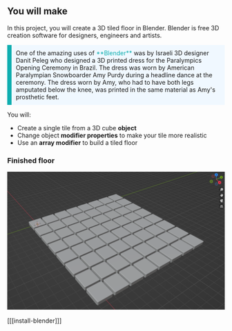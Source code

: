 ## You will make

In this project, you will create a 3D tiled floor in Blender. Blender is free 3D creation software for designers, engineers and artists. 

<p style="border-left: solid; border-width:10px; border-color: #0faeb0; background-color: aliceblue; padding: 10px;">
One of the amazing uses of <span style="color: #0faeb0">**Blender**</span> was by Israeli 3D designer Danit Peleg who designed a 3D printed dress for the Paralympics Opening Ceremony in Brazil. The dress was worn by American Paralympian Snowboarder Amy Purdy during a headline dance at the ceremony. The dress worn by Amy, who had to have both legs amputated below the knee, was printed in the same material as Amy's prosthetic feet. </p>

You will:
+ Create a single tile from a 3D cube **object**
+ Change object **modifier properties** to make your tile more realistic
+ Use an **array modifier** to build a tiled floor

### Finished floor

![An 8 x 8 grid of grey tiles with bevelled edges displayed in the Blender environment.](images/tiled-floor.png)

[[[install-blender]]]